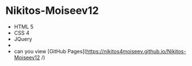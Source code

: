 # Nikitos-Moiseev12
- HTML 5
- CSS 4
- JQuery
- 
- can you view [GitHub Pages](https://nikitos4moiseev.github.io/Nikitos-Moiseev12 /)
